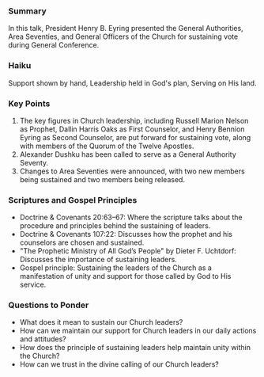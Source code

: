 ### Summary

In this talk, President Henry B. Eyring presented the General Authorities, Area Seventies, and General Officers of the Church for sustaining vote during General Conference.

### Haiku

Support shown by hand,
Leadership held in God's plan,
Serving on His land.

### Key Points

1. The key figures in Church leadership, including Russell Marion Nelson as Prophet, Dallin Harris Oaks as First Counselor, and Henry Bennion Eyring as Second Counselor, are put forward for sustaining vote, along with members of the Quorum of the Twelve Apostles.
2. Alexander Dushku has been called to serve as a General Authority Seventy.
3. Changes to Area Seventies were announced, with two new members being sustained and two members being released.

### Scriptures and Gospel Principles

- Doctrine & Covenants 20:63–67: Where the scripture talks about the procedure and principles behind the sustaining of leaders.
- Doctrine & Covenants 107:22: Discusses how the prophet and his counselors are chosen and sustained.
- "The Prophetic Ministry of All God’s People" by Dieter F. Uchtdorf: Discusses the importance of sustaining leaders.
- Gospel principle: Sustaining the leaders of the Church as a manifestation of unity and support for those called by God to His service.

### Questions to Ponder

- What does it mean to sustain our Church leaders? 
- How can we maintain our support for Church leaders in our daily actions and attitudes?
- How does the principle of sustaining leaders help maintain unity within the Church? 
- How can we trust in the divine calling of our Church leaders?
